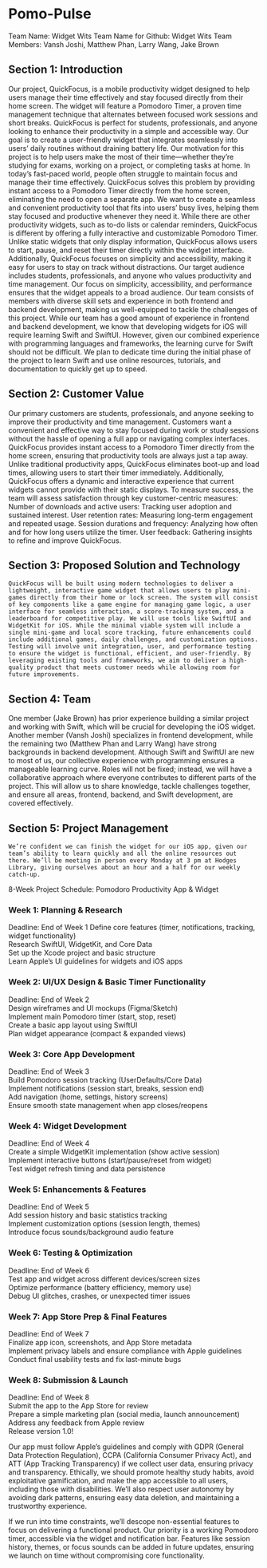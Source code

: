# Pomo-Pulse

Team Name: Widget Wits
Team Name for Github: Widget Wits
Team Members: Vansh Joshi, Matthew Phan, Larry Wang, Jake Brown

## Section 1: Introduction
Our project, QuickFocus, is a mobile productivity widget designed to help users manage their time effectively and stay focused directly from their home screen. The widget will feature a Pomodoro Timer, a proven time management technique that alternates between focused work sessions and short breaks. QuickFocus is perfect for students, professionals, and anyone looking to enhance their productivity in a simple and accessible way. Our goal is to create a user-friendly widget that integrates seamlessly into users’ daily routines without draining battery life.
Our motivation for this project is to help users make the most of their time—whether they’re studying for exams, working on a project, or completing tasks at home. In today’s fast-paced world, people often struggle to maintain focus and manage their time effectively. QuickFocus solves this problem by providing instant access to a Pomodoro Timer directly from the home screen, eliminating the need to open a separate app. We want to create a seamless and convenient productivity tool that fits into users’ busy lives, helping them stay focused and productive whenever they need it.
While there are other productivity widgets, such as to-do lists or calendar reminders, QuickFocus is different by offering a fully interactive and customizable Pomodoro Timer. Unlike static widgets that only display information, QuickFocus allows users to start, pause, and reset their timer directly within the widget interface. Additionally, QuickFocus focuses on simplicity and accessibility, making it easy for users to stay on track without distractions. Our target audience includes students, professionals, and anyone who values productivity and time management. Our focus on simplicity, accessibility, and performance ensures that the widget appeals to a broad audience.
Our team consists of members with diverse skill sets and experience in both frontend and backend development, making us well-equipped to tackle the challenges of this project. While our team has a good amount of experience in frontend and backend development, we know that developing widgets for iOS will require learning Swift and SwiftUI. However, given our combined experience with programming languages and frameworks, the learning curve for Swift should not be difficult. We plan to dedicate time during the initial phase of the project to learn Swift and use online resources, tutorials, and documentation to quickly get up to speed.

## Section 2: Customer Value
Our primary customers are students, professionals, and anyone seeking to improve their productivity and time management. Customers want a convenient and effective way to stay focused during work or study sessions without the hassle of opening a full app or navigating complex interfaces. QuickFocus provides instant access to a Pomodoro Timer directly from the home screen, ensuring that productivity tools are always just a tap away. Unlike traditional productivity apps, QuickFocus eliminates boot-up and load times, allowing users to start their timer immediately. Additionally, QuickFocus offers a dynamic and interactive experience that current widgets cannot provide with their static displays.
To measure success, the team will assess satisfaction through key customer-centric measures:
Number of downloads and active users: Tracking user adoption and sustained interest.
User retention rates: Measuring long-term engagement and repeated usage.
Session durations and frequency: Analyzing how often and for how long users utilize the timer.
User feedback: Gathering insights to refine and improve QuickFocus.

## Section 3: Proposed Solution and Technology

	QuickFocus will be built using modern technologies to deliver a lightweight, interactive game widget that allows users to play mini-games directly from their home or lock screen. The system will consist of key components like a game engine for managing game logic, a user interface for seamless interaction, a score-tracking system, and a leaderboard for competitive play. We will use tools like SwiftUI and WidgetKit for iOS. While the minimal viable system will include a single mini-game and local score tracking, future enhancements could include additional games, daily challenges, and customization options. Testing will involve unit integration, user, and performance testing to ensure the widget is functional, efficient, and user-friendly. By leveraging existing tools and frameworks, we aim to deliver a high-quality product that meets customer needs while allowing room for future improvements.

## Section 4: Team

One member (Jake Brown) has prior experience building a similar project and working with Swift, which will be crucial for developing the iOS widget. Another member (Vansh Joshi) specializes in frontend development, while the remaining two (Matthew Phan and Larry Wang) have strong backgrounds in backend development. Although Swift and SwiftUI are new to most of us, our collective experience with programming ensures a manageable learning curve. Roles will not be fixed; instead, we will have a collaborative approach where everyone contributes to different parts of the project. This will allow us to share knowledge, tackle challenges together, and ensure all areas, frontend, backend, and Swift development, are covered effectively. 

## Section 5: Project Management

	We’re confident we can finish the widget for our iOS app, given our team’s ability to learn quickly and all the online resources out there. We’ll be meeting in person every Monday at 3 pm at Hodges Library, giving ourselves about an hour and a half for our weekly catch-up.

8-Week Project Schedule: Pomodoro Productivity App & Widget

### Week 1: Planning & Research  
Deadline: End of Week 1
Define core features (timer, notifications, tracking, widget functionality)  
 Research SwiftUI, WidgetKit, and Core Data  
 Set up the Xcode project and basic structure  
 Learn Apple’s UI guidelines for widgets and iOS apps  

### Week 2: UI/UX Design & Basic Timer Functionality  
Deadline: End of Week 2  
Design wireframes and UI mockups (Figma/Sketch)  
Implement main Pomodoro timer (start, stop, reset)  
Create a basic app layout using SwiftUI  
Plan widget appearance (compact & expanded views)  

### Week 3: Core App Development 
Deadline: End of Week 3  
Build Pomodoro session tracking (UserDefaults/Core Data)  
Implement notifications (session start, breaks, session end)  
Add navigation (home, settings, history screens)  
Ensure smooth state management when app closes/reopens  

### Week 4: Widget Development  
Deadline: End of Week 4  
Create a simple WidgetKit implementation (show active session)  
Implement interactive buttons (start/pause/reset from widget)  
Test widget refresh timing and data persistence  

### Week 5: Enhancements & Features  
Deadline: End of Week 5  
Add session history and basic statistics tracking  
Implement customization options (session length, themes)  
Introduce focus sounds/background audio feature  

### Week 6: Testing & Optimization  
Deadline: End of Week 6  
Test app and widget across different devices/screen sizes  
Optimize performance (battery efficiency, memory use)  
Debug UI glitches, crashes, or unexpected timer issues  

### Week 7: App Store Prep & Final Features  
Deadline: End of Week 7  
Finalize app icon, screenshots, and App Store metadata  
Implement privacy labels and ensure compliance with Apple guidelines  
Conduct final usability tests and fix last-minute bugs  

### Week 8: Submission & Launch  
Deadline: End of Week 8  
Submit the app to the App Store for review  
Prepare a simple marketing plan (social media, launch announcement)  
Address any feedback from Apple review  
Release version 1.0!  

Our app must follow Apple’s guidelines and comply with GDPR (General Data Protection Regulation), CCPA (California Consumer Privacy Act), and ATT (App Tracking Transparency) if we collect user data, ensuring privacy and transparency. Ethically, we should promote healthy study habits, avoid exploitative gamification, and make the app accessible to all users, including those with disabilities. We’ll also respect user autonomy by avoiding dark patterns, ensuring easy data deletion, and maintaining a trustworthy experience.

If we run into time constraints, we’ll descope non-essential features to focus on delivering a functional product. Our priority is a working Pomodoro timer, accessible via the widget and notification bar. Features like session history, themes, or focus sounds can be added in future updates, ensuring we launch on time without compromising core functionality.
